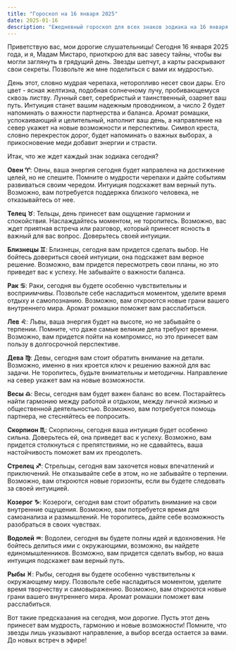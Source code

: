 ```yaml
---
title: "Гороскоп на 16 января 2025"
date: 2025-01-16
description: "Ежедневный гороскоп для всех знаков зодиака на 16 января 2025 года от Мадам Мистаро"
---
```


Приветствую вас, мои дорогие слушательницы! Сегодня 16 января 2025 года, и я, Мадам Мистаро, приоткрою для вас завесу тайны, чтобы вы могли заглянуть в грядущий день. Звезды шепчут, а карты раскрывают свои секреты. Позвольте же мне поделиться с вами их мудростью.

День этот, словно мудрая черепаха, неторопливо несет свои дары. Его цвет - ясная желтизна, подобная солнечному лучу, пробивающемуся сквозь листву. Лунный свет, серебристый и таинственный, озаряет ваш путь. Интуиция станет вашим надежным проводником, а число 2 будет напоминать о важности партнерства и баланса. Аромат ромашки, успокаивающий и целительный, наполнит ваш день, а направление на север укажет на новые возможности и перспективы. Символ креста, словно перекресток дорог, будет напоминать о важных выборах, а прикосновение меди добавит энергии и страсти.

Итак, что же ждет каждый знак зодиака сегодня?

<b>Овен ♈️</b>: Овны, ваша энергия сегодня будет направлена на достижение целей, но не спешите. Помните о мудрости черепахи и дайте событиям развиваться своим чередом. Интуиция подскажет вам верный путь. Возможно, вам потребуется поддержка близкого человека, не отказывайтесь от нее.

<b>Телец ♉️</b>: Тельцы, день принесет вам ощущение гармонии и спокойствия. Наслаждайтесь моментом, не торопитесь. Возможно, вас ждет приятная встреча или разговор, который принесет ясность в важный для вас вопрос. Доверьтесь своей интуиции.

<b>Близнецы ♊️</b>: Близнецы, сегодня вам придется сделать выбор. Не бойтесь довериться своей интуиции, она подскажет вам верное решение. Возможно, вам придется пересмотреть свои планы, но это приведет вас к успеху. Не забывайте о важности баланса.

<b>Рак ♋️</b>: Раки, сегодня вы будете особенно чувствительны и восприимчивы. Позвольте себе насладиться моментом, уделите время отдыху и самопознанию. Возможно, вам откроются новые грани вашего внутреннего мира. Аромат ромашки поможет вам расслабиться.

<b>Лев ♌️</b>: Львы, ваша энергия будет на высоте, но не забывайте о терпении. Помните, что даже самые великие дела требуют времени. Возможно, вам придется пойти на компромисс, но это принесет вам пользу в долгосрочной перспективе.

<b>Дева ♍️</b>: Девы, сегодня вам стоит обратить внимание на детали. Возможно, именно в них кроется ключ к решению важной для вас задачи. Не торопитесь, будьте внимательны и методичны. Направление на север укажет вам на новые возможности.

<b>Весы ♎️</b>: Весы, сегодня вам будет важен баланс во всем. Постарайтесь найти гармонию между работой и отдыхом, между личной жизнью и общественной деятельностью. Возможно, вам потребуется помощь партнера, не стесняйтесь ее попросить.

<b>Скорпион ♏️</b>: Скорпионы, сегодня ваша интуиция будет особенно сильна. Доверьтесь ей, она приведет вас к успеху. Возможно, вам придется столкнуться с препятствиями, но не сдавайтесь, ваша настойчивость поможет вам их преодолеть.

<b>Стрелец ♐️</b>: Стрельцы, сегодня вам захочется новых впечатлений и приключений. Не отказывайте себе в этом, но не забывайте о терпении. Возможно, вам откроются новые горизонты, если вы будете следовать за своей интуицией.

<b>Козерог ♑️</b>: Козероги, сегодня вам стоит обратить внимание на свои внутренние ощущения. Возможно, вам потребуется время для самоанализа и размышлений. Не торопитесь, дайте себе возможность разобраться в своих чувствах.

<b>Водолей ♒️</b>: Водолеи, сегодня вы будете полны идей и вдохновения. Не бойтесь делиться ими с окружающими, возможно, вы найдете единомышленников. Возможно, вам придется сделать выбор, но ваша интуиция подскажет вам верный путь.

<b>Рыбы ♓️</b>: Рыбы, сегодня вы будете особенно чувствительны к окружающему миру. Позвольте себе насладиться моментом, уделите время творчеству и самовыражению. Возможно, вам откроются новые грани вашего внутреннего мира. Аромат ромашки поможет вам расслабиться.

Вот такие предсказания на сегодня, мои дорогие. Пусть этот день принесет вам мудрость, гармонию и новые возможности! Помните, что звезды лишь указывают направление, а выбор всегда остается за вами. До новых встреч в эфире!
